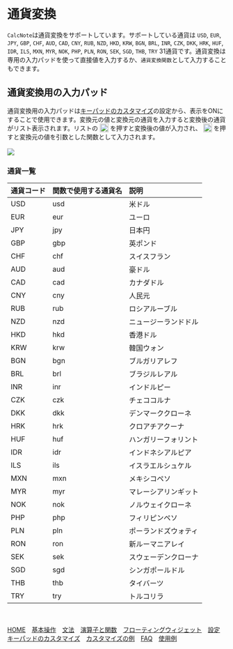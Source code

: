 # 通貨変換
`CalcNote`は通貨変換をサポートしています。サポートしている通貨は `USD`, `EUR`, `JPY`, `GBP`, `CHF`, `AUD`, `CAD`, `CNY`, `RUB`, `NZD`, `HKD`, `KRW`, `BGN`, `BRL`, `INR`, `CZK`, `DKK`, `HRK`, `HUF`, `IDR`, `ILS`, `MXN`, `MYR`, `NOK`, `PHP`, `PLN`, `RON`, `SEK`, `SGD`, `THB`, `TRY` 31通貨です。通貨変換は専用の入力パッドを使って直接値を入力するか、`通貨変換関数`として入力することもできます。

## 通貨変換用の入力パッド
通貨変換用の入力パッドは[キーパッドのカスタマイズ](customizing_keypad.md)の設定から、表示をONにすることで使用できます。変換元の値と変換元の通貨を入力すると変換後の通貨がリスト表示されます。リストの <img src="https://raw.githubusercontent.com/burton999dev/CalcNoteHelp/master/images/all/ic_paste_value_black_24dp.png" width="20px" align="top"> を押すと変換後の値が入力され、 <img src="https://raw.githubusercontent.com/burton999dev/CalcNoteHelp/master/images/all/ic_paste_function_black_24dp.png" width="20px" align="top"> を押すと変換元の値を引数とした関数として入力されます。
<br/>
<br/>
<img src="https://raw.githubusercontent.com/burton999dev/CalcNoteHelp/master/images/ja/unit_converter.png">

### 通貨一覧
|通貨コード|関数で使用する通貨名|説明|
|:-----------|:------------|:------------|
USD|usd|米ドル
EUR|eur|ユーロ
JPY|jpy|日本円
GBP|gbp|英ポンド
CHF|chf|スイスフラン
AUD|aud|豪ドル
CAD|cad|カナダドル
CNY|cny|人民元
RUB|rub|ロシアルーブル
NZD|nzd|ニュージーランドドル
HKD|hkd|香港ドル
KRW|krw|韓国ウォン
BGN|bgn|ブルガリアレフ
BRL|brl|ブラジルレアル
INR|inr|インドルピー
CZK|czk|チェココルナ
DKK|dkk|デンマーククローネ
HRK|hrk|クロアチアクーナ
HUF|huf|ハンガリーフォリント
IDR|idr|インドネシアルピア
ILS|ils|イスラエルシュケル
MXN|mxn|メキシコペソ
MYR|myr|マレーシアリンギット
NOK|nok|ノルウェイクローネ
PHP|php|フィリピンペソ
PLN|pln|ポーランドズウォティ
RON|ron|新ルーマニアレイ
SEK|sek|スウェーデンクローナ
SGD|sgd|シンガポールドル
THB|thb|タイバーツ
TRY|try|トルコリラ

<br><br>
[HOME](index.md)　[基本操作](how2use.md)　[文法](http://burton999dev.github.io/CalcNoteHelp/grammar_ja.html)　[演算子と関数](operator_and_function.md)　[フローティングウィジェット](floating_widget.md)　[設定](settings.md)　[キーパッドのカスタマイズ](customizing_keypad.md)　[カスタマイズの例](example4theme.md)　[FAQ](faq.md)　[使用例](http://android.ascii.jp/2016/02/29/893463)  

